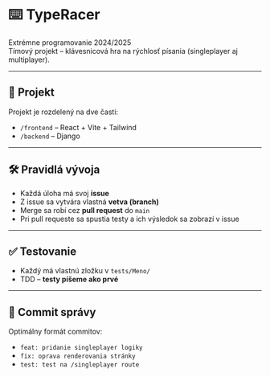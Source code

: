 # ⌨️ TypeRacer

Extrémne programovanie 2024/2025  
Tímový projekt – klávesnicová hra na rýchlosť písania (singleplayer aj multiplayer).

---

## 🧭 Projekt

Projekt je rozdelený na dve časti:

- `/frontend` – React + Vite + Tailwind  
- `/backend` – Django

---

## 🛠️ Pravidlá vývoja

- Každá úloha má svoj **issue**
- Z issue sa vytvára vlastná **vetva (branch)** 
- Merge sa robí cez **pull request** do `main`
- Pri pull requeste sa spustia testy a ich výsledok sa zobrazí v issue

---

## ✅ Testovanie

- Každý má vlastnú zložku v `tests/Meno/`
- TDD – **testy píšeme ako prvé**

---

## 🧪 Commit správy

Optimálny formát commitov:
- `feat: pridanie singleplayer logiky`
- `fix: oprava renderovania stránky`
- `test: test na /singleplayer route`
